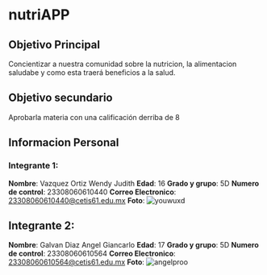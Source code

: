 # nutriAPP
## Objetivo Principal
Concientizar a nuestra comunidad sobre la nutricion, la alimentacion saludabe y como esta traerá beneficios a la salud.
## Objetivo secundario
Aprobarla materia con una calificación derriba de 8   

## Informacion Personal
### Integrante 1:
**Nombre**: Vazquez Ortiz Wendy Judith
**Edad**: 16
**Grado y grupo**: 5D
**Numero de control**: 23308060610440
**Correo Electronico**: 23308060610440@cetis61.edu.mx
**Foto**:
![youwuxd](https://github.com/user-attachments/assets/edc18146-88e7-438d-b3e5-f65f3cd3fe89)  
## Integrante 2:
**Nombre**: Galvan Diaz Angel Giancarlo
**Edad**: 17
**Grado y grupo**: 5D
**Numero de control**: 23308060610564
**Correo Electronico**: 23308060610564@cetis61.edu.mx
**Foto**:
![angelproo](https://github.com/user-attachments/assets/e511246f-930d-437e-b555-37e58ee9fc82)
